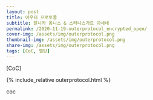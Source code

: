```yaml
---
layout: post
title: 아우터 프로토콜
subtitle: 알니카 옴니스 & 스타니스가르 아세네
permalink: /2020-11-19-outerprotocol_encrypted_open/
cover-img: /assets/img/outerprotocol.png
thumbnail-img: /assets/img/outerprotocol.png
share-img: /assets/img/outerprotocol.png
tags: [CoC, 벨탄]
---
```



[CoC]


{% include_relative outerprotocol.html %}

<body>
    <p style="width:100px;height:680px">coc</p>
</body>

